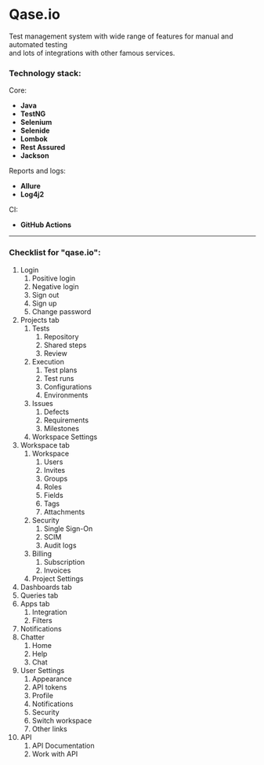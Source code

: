 <h1>Qase.io</h1>
<p>Test management system with wide range of features for manual and automated testing
<br>and lots of integrations with other famous services.</p>

<h3>Technology stack:</h3>
Core:
    <ul>
        <b>
            <li>Java</li>
            <li>TestNG</li>
            <li>Selenium</li>
            <li>Selenide</li>
            <li>Lombok</li>
            <li>Rest Assured</li>
            <li>Jackson</li>
        </b>
    </ul>

Reports and logs:
    <ul>
        <b>
            <li>Allure</li>
            <li>Log4j2</li>
        </b>
    </ul>

CI:
    <ul>
        <b>
            <li>GitHub Actions</li>
        </b>
    </ul>

---

<h3>Checklist for "qase.io":</h3>
<ol>
    <li>Login
        <ol>
            <li> Positive login</li>
            <li> Negative login</li>
            <li> Sign out</li>
            <li> Sign up</li>
            <li> Change password</li>
        </ol>
    </li>
    <li>Projects tab
        <ol>
            <li> Tests
                <ol>
                    <li> Repository</li>
                    <li> Shared steps</li>
                    <li> Review</li>
                </ol>
            </li>
            <li> Execution
                <ol>
                    <li> Test plans</li>
                    <li> Test runs</li>
                    <li> Configurations</li>
                    <li> Environments</li>
                </ol>
            </li>
            <li> Issues
                <ol>
                    <li> Defects</li>
                    <li> Requirements</li>
                    <li> Milestones</li>
                </ol>
            </li>
            <li> Workspace Settings</li>
        </ol>
    </li>
    <li>Workspace tab
        <ol>
            <li> Workspace
                <ol>
                    <li> Users</li>
                    <li> Invites</li>
                    <li> Groups</li>
                    <li> Roles</li>
                    <li> Fields</li>
                    <li> Tags</li>
                    <li> Attachments</li>
                </ol>
            </li>
            <li> Security
                <ol>
                    <li> Single Sign-On</li>
                    <li> SCIM</li>
                    <li> Audit logs</li>
                </ol>
            </li>
            <li> Billing
                <ol>
                    <li> Subscription</li>
                    <li> Invoices</li>
                </ol>
            </li>
            <li> Project Settings</li>
        </ol>
    </li>
    <li>Dashboards tab</li>
    <li>Queries tab</li>
    <li>Apps tab
        <ol>
            <li> Integration</li>
            <li> Filters</li>
        </ol>
    </li>
    <li>Notifications</li>
    <li>Chatter
        <ol>
            <li> Home</li>
            <li> Help</li>
            <li> Chat</li>
        </ol>
    </li>
    <li>User Settings
        <ol>
            <li> Appearance</li>
            <li> API tokens</li>
            <li> Profile</li>
            <li> Notifications</li>
            <li> Security</li>
            <li> Switch workspace</li>
            <li> Other links</li>
        </ol>
    </li>
    <li>API
        <ol>
            <li> API Documentation</li>
            <li> Work with API</li>
        </ol>
    </li>
</ol>
